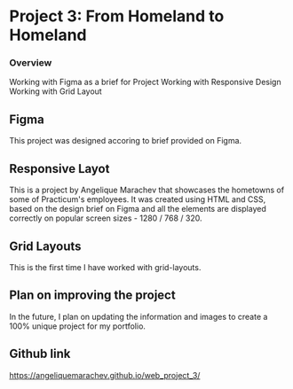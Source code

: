 # Project 3: From Homeland to Homeland
### Overview  
Working with Figma as a brief for Project
Working with Responsive Design
Working with Grid Layout

## Figma 

This project was designed accoring to brief provided on Figma. 

## Responsive Layot 
  
This is a project by Angelique Marachev that showcases the hometowns of some of Practicum's employees. It was created using HTML and CSS, based on the design brief on Figma and all the elements are displayed correctly on popular screen sizes - 1280 / 768 / 320.
  
## Grid Layouts
  
  This is the first time I have worked with grid-layouts.

## Plan on improving the project

In the future, I plan on updating the information and images to create a 100% unique project for my portfolio.

## Github link

https://angeliquemarachev.github.io/web_project_3/
  
